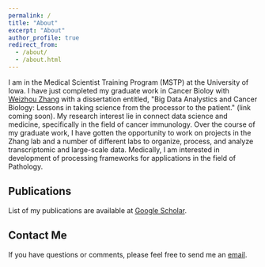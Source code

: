 ```yaml
---
permalink: /
title: "About"
excerpt: "About"
author_profile: true
redirect_from: 
  - /about/
  - /about.html
---
```


I am in the Medical Scientist Training Program (MSTP) at the University of Iowa. I have just completed my graduate work in Cancer Bioloy with [Weizhou Zhang](https://zhanglab.pathology.ufl.edu/) with a dissertation entitled, "Big Data Analystics and Cancer Biology: Lessons in taking science from the processor to the patient." (link coming soon). My research interest lie in connect data science and medicine, specifically in the field of cancer immunology. Over the course of my graduate work, I have gotten the opportunity to work on projects in the Zhang lab and a number of different labs to organize, process, and analyze transcriptomic and large-scale data. Medically, I am interested in development of processing frameworks for applications in the field of Pathology.

Publications
----

List of my publications are available at [Google Scholar](https://scholar.google.com/citations?user=_n4TRuIAAAAJ&hl=en).

Contact Me
----
If you have questions or comments, please feel free to send me an [email](mailto:nicholas-borcherding@uiowa.edu).

